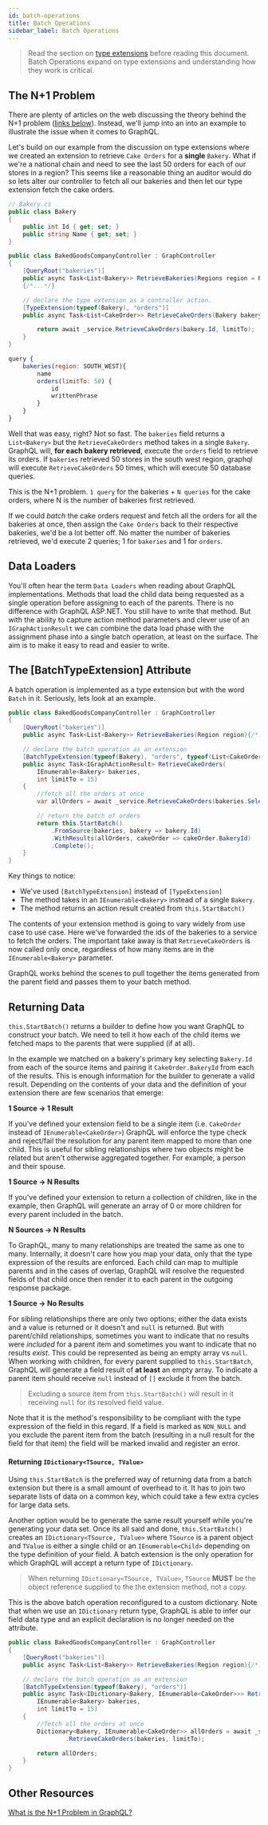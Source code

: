 ```yaml
---
id: batch-operations
title: Batch Operations
sidebar_label: Batch Operations
---
```


> Read the section on [type extensions](./type-extensions) before reading this document. Batch Operations expand on type extensions and understanding how they work is critical.

## The N+1 Problem

There are plenty of articles on the web discussing the theory behind the N+1 problem ([links below](./batch-operations#other-resources)). Instead, we'll jump into an into an example to illustrate the issue when it comes to GraphQL.

Let's build on our example from the discussion on type extensions where we created an extension to retrieve `Cake Orders` for a **single** `Bakery`. What if we're a national chain and need to see the last 50 orders for each of our stores in a region? This seems like a reasonable thing an auditor would do so lets alter our controller to fetch all our bakeries and then let our type extension fetch the cake orders.

```csharp
// Bakery.cs
public class Bakery
{
    public int Id { get; set; }
    public string Name { get; set; }
}

public class BakedGoodsCompanyController : GraphController
{
    [QueryRoot("bakeries")]
    public async Task<List<Bakery>> RetrieveBakeries(Regions region = Regions.All)
    {/*...*/}

    // declare the type extension as a controller action.
    [TypeExtension(typeof(Bakery), "orders")]
    public async Task<List<CakeOrder>> RetrieveCakeOrders(Bakery bakery, int limitTo = 15){

        return await _service.RetrieveCakeOrders(bakery.Id, limitTo);
    }
}
```

```javascript
query {
    bakeries(region: SOUTH_WEST){
        name
        orders(limitTo: 50) {
            id
            writtenPhrase
        }
    }
}
```

Well that was easy, right? Not so fast. The `bakeries` field returns a `List<Bakery>` but the `RetrieveCakeOrders` method takes in a single `Bakery`. GraphQL will, **for each bakery retrieved**, execute the `orders` field to retrieve its orders. If `bakeries` retrieved 50 stores in the south west region, graphql will execute `RetrieveCakeOrders` 50 times, which will execute 50 database queries.

This is the N+1 problem. `1 query` for the bakeries + `N queries` for the cake orders, where N is the number of bakeries first retrieved.

If we could _batch_ the cake orders request and fetch all the orders for all the bakeries at once, then assign the `Cake Orders` back to their respective bakeries, we'd be a lot better off. No matter the number of bakeries retrieved, we'd execute 2 queries; 1 for `bakeries` and 1 for `orders`.

## Data Loaders

You'll often hear the term `Data Loaders` when reading about GraphQL implementations. Methods that load the child data being requested as a single operation before assigning to each of the parents. There is no difference with GraphQL ASP.NET. You still have to write that method. But with the ability to capture action method parameters and clever use of an `IGraphActionResult` we can combine the data load phase with the assignment phase into a single batch operation, at least on the surface. The aim is to make it easy to read and easier to write.

## The [BatchTypeExtension] Attribute

A batch operation is implemented as a type extension but with the word `Batch` in it. Seriously, lets look at an example.

```csharp
public class BakedGoodsCompanyController : GraphController
{
    [QueryRoot("bakeries")]
    public async Task<List<Bakery>> RetrieveBakeries(Region region){/*...*/}

    // declare the batch operation as an extension
    [BatchTypeExtension(typeof(Bakery), "orders", typeof(List<CakeOrder>))]
    public async Task<IGraphActionResult> RetrieveCakeOrders(
        IEnumerable<Bakery> bakeries,
        int limitTo = 15)
    {
        //fetch all the orders at once
        var allOrders = await _service.RetrieveCakeOrders(bakeries.Select(x => x.Id), limitTo);

        // return the batch of orders
        return this.StartBatch()
            .FromSource(bakeries, bakery => bakery.Id)
            .WithResults(allOrders, cakeOrder => cakeOrder.BakeryId)
            .Complete();
    }
}
```

Key things to notice:

-   We've used `[BatchTypeExtension]` instead of `[TypeExtension]`
-   The method takes in an `IEnumerable<Bakery>` instead of a single `Bakery`.
-   The method returns an action result created from `this.StartBatch()`

The contents of your extension method is going to vary widely from use case to use case. Here we've forwarded the ids of the bakeries to a service to fetch the orders. The important take away is that `RetrieveCakeOrders` is now called only once, regardless of how many items are in the `IEnumerable<Bakery>` parameter.

GraphQL works behind the scenes to pull together the items generated from the parent field and passes them to your batch method.

## Returning Data

`this.StartBatch()` returns a builder to define how you want GraphQL to construct your batch. We need to tell it how each of the child items we fetched maps to the parents that were supplied (if at all).

In the example we matched on a bakery's primary key selecting `Bakery.Id` from each of the source items and pairing it `CakeOrder.BakeryId` from each of the results. This is enough information for the builder to generate a valid result. Depending on the contents of your data and the definition of your extension there are few scenarios that emerge:

**1 Source -> 1 Result**

If you've defined your extension field to be a single item (i.e. `CakeOrder` instead of `IEnumerable<CakeOrder>`) GraphQL will enforce the type check and reject/fail the resolution for any parent item mapped to more than one child. This is useful for sibling relationships where two objects might be related but aren't otherwise aggregated together. For example, a person and their spouse.

**1 Source -> N Results**

If you've defined your extension to return a collection of children, like in the example, then GraphQL will generate an array of 0 or more children for every parent included in the batch.

**N Sources -> N Results**

To GraphQL, many to many relationships are treated the same as one to many. Internally, it doesn't care how you map your data, only that the type expression of the results are enforced. Each child can map to multiple parents and in the cases of overlap, GraphQL will resolve the requested fields of that child once then render it to each parent in the outgoing response package.

**1 Source -> No Results**

For sibling relationships there are only two options; either the data exists and a value is returned or it doesn't and `null` is returned. But with parent/child relationships, sometimes you want to indicate that no results were _included_ for a parent item and sometimes you want to indicate that no results _exist_. This could be represented as being an empty array vs `null`. When working with children, for every parent supplied to `this.StartBatch`, GraphQL will generate a field result of **at least** an empty array. To indicate a parent item should receive `null` instead of `[]` exclude it from the batch.

> Excluding a source item from `this.StartBatch()` will result in it receiving `null` for its resolved field value.

Note that it is the method's responsibility to be compliant with the type expression of the field in this regard. If a field is marked as `NON_NULL` and you exclude the parent item from the batch (resulting in a null result for the field for that item) the field will be marked invalid and register an error.

#### Returning `IDictionary<TSource, TValue>`

Using `this.StartBatch` is the preferred way of returning data from a batch extension but there is a small amount of overhead to it. It has to join two separate lists of data on a common key, which could take a few extra cycles for large data sets.

Another option would be to generate the same result yourself while you're generating your data set. Once its all said and done, `this.StartBatch()` creates an `IDictionary<TSource, TValue>` where `TSource` is a parent object and `TValue` is either a single child or an `IEnumerable<Child>` depending on the type definition of your field. A batch extension is the only operation for which GraphQL will accept a return type of `IDictionary`.

> When returning `IDictionary<TSource, TValue>`, `TSource` **MUST** be the object reference supplied to the the extension method, not a copy.

This is the above batch operation reconfigured to a custom dictionary. Note that when we use an `IDictionary` return type, GraphQL is able to infer our field data type and an explicit declaration is no longer needed on the attribute.

```csharp
public class BakedGoodsCompanyController : GraphController
{
    [QueryRoot("bakeries")]
    public async Task<List<Bakery>> RetrieveBakeries(Region region){/*...*/}

    // declare the batch operation as an extension
    [BatchTypeExtension(typeof(Bakery), "orders")]
    public async Task<IDictionary<Bakery, IEnumerable<CakeOrder>>> RetrieveCakeOrders(
        IEnumerable<Bakery> bakeries,
        int limitTo = 15)
    {
        //fetch all the orders at once
        Dictionary<Bakery, IEnumerable<CakeOrder>> allOrders = await _service
                .RetrieveCakeOrders(bakeries, limitTo);

        return allOrders;
    }
}
```

## Other Resources

[What is the N+1 Problem in GraphQL?](https://itnext.io/what-is-the-n-1-problem-in-graphql-dd4921cb3c1a)
